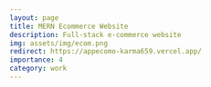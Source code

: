 ```yaml
---
layout: page
title: MERN Ecommerce Website
description: Full-stack e-commerce website
img: assets/img/ecom.png
redirect: https://appecomo-karma659.vercel.app/
importance: 4
category: work 
---
```



